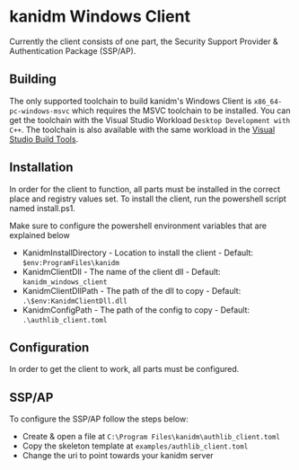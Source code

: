 # kanidm Windows Client
Currently the client consists of one part, the Security Support Provider & Authentication Package (SSP/AP).

## Building
The only supported toolchain to build kanidm's Windows Client is `x86_64-pc-windows-msvc` which requires the MSVC toolchain to be installed. You can get the toolchain with the Visual Studio Workload `Desktop Development with C++`. The toolchain is also available with the same workload in the [Visual Studio Build Tools](https://visualstudio.microsoft.com/downloads/#build-tools-for-visual-studio-2022).

## Installation
In order for the client to function, all parts must be installed in the correct place and registry values set. To install the client, run the powershell script named install.ps1.

Make sure to configure the powershell environment variables that are explained below
- KanidmInstallDirectory - Location to install the client - Default: `$env:ProgramFiles\kanidm`
- KanidmClientDll - The name of the client dll - Default: `kanidm_windows_client`
- KanidmClientDllPath - The path of the dll to copy - Default: `.\$env:KanidmClientDll.dll`
- KanidmConfigPath - The path of the config to copy - Default: `.\authlib_client.toml`

## Configuration
In order to get the client to work, all parts must be configured.

## SSP/AP
To configure the SSP/AP follow the steps below:
* Create & open a file at `C:\Program Files\kanidm\authlib_client.toml`
* Copy the skeleton template at `examples/authlib_client.toml`
* Change the uri to point towards your kanidm server
